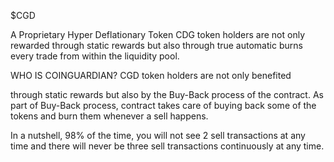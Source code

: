 $CGD

A Proprietary Hyper Deflationary Token
CDG token holders are not only rewarded through static rewards but also through true automatic burns every trade from within the liquidity pool.

WHO IS COINGUARDIAN?
CGD token holders are not only benefited

through static rewards but also by the Buy-Back process of the contract. As part of Buy-Back process, contract takes care of buying back some of the tokens and burn them whenever a sell happens.

In a nutshell, 98% of the time, you will not see 2 sell transactions at any time and there will never be three sell transactions continuously at any time.
